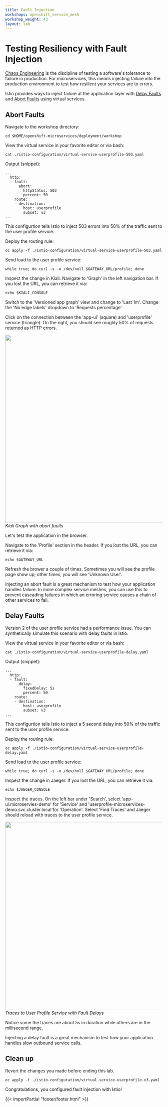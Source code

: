 ```yaml
---
title: Fault Injection
workshops: openshift_service_mesh
workshop_weight: 43
layout: lab
---
```


# Testing Resiliency with Fault Injection

[Chaos Engineering][1] is the discipline of testing a software's tolerance to failure in production.  For microservices, this means injecting failure into the production environment to test how resilient your services are to errors.

Istio provides ways to inject failure at the application layer with [Delay Faults][2] and [Abort Faults][3] using virtual services.

## Abort Faults

Navigate to the workshop directory:
```
cd $HOME/openshift-microservices/deployment/workshop
```

View the virtual service in your favorite editor or via bash:
```
cat ./istio-configuration/virtual-service-userprofile-503.yaml
```

Output (snippet):
```
...
  http:
  - fault:
      abort:
        httpStatus: 503
        percent: 50
    route:
    - destination:
        host: userprofile
        subset: v3
...
```

This configurtion tells Istio to inject 503 errors into 50% of the traffic sent to the user profile service.

Deploy the routing rule:
```
oc apply -f ./istio-configuration/virtual-service-userprofile-503.yaml
```

Send load to the user profile service:
```
while true; do curl -s -o /dev/null $GATEWAY_URL/profile; done
```

Inspect the change in Kiali.  Navigate to 'Graph' in the left navigation bar. If you lost the URL, you can retrieve it via:
```
echo $KIALI_CONSOLE
```

Switch to the 'Versioned app graph' view and change to 'Last 1m'.  Change the 'No edge labels' dropdown to 'Requests percentage'

Click on the connection between  the 'app-ui' (square) and 'userprofile' service (triangle).  On the right, you should see roughly 50% of requests returned as HTTP errors.

<img src="../images/kiali-userprofile-503.png" width="600"><br/>
*Kiali Graph with abort faults*

Let's test the application in the browser.

Navigate to the 'Profile' section in the header.  If you lost the URL, you can retrieve it via:
```
echo $GATEWAY_URL
```

Refresh the brower a couple of times.  Sometimes you will see the profile page show up; other times, you will see 'Unknown User'.

Injecting an abort fault is a great mechanism to test how your application handles failure.  In more complex service meshes, you can use this to prevent cascading failures in which an erroring service causes a chain of other services to fail.

## Delay Faults

Version 2 of the user profile service had a performance issue.  You can synthetically simulate this scenario with delay faults in Istio.

View the virtual service in your favorite editor or via bash:
```
cat ./istio-configuration/virtual-service-userprofile-delay.yaml
```

Output (snippet):
```
...
  http:
  - fault:
      delay:
        fixedDelay: 5s
        percent: 50
    route:
    - destination:
        host: userprofile
        subset: v3
...
```

This configurtion tells Istio to inject a 5 second delay into 50% of the traffic sent to the user profile service.

Deploy the routing rule:
```
oc apply -f ./istio-configuration/virtual-service-userprofile-delay.yaml
```

Send load to the user profile service:
```
while true; do curl -s -o /dev/null $GATEWAY_URL/profile; done
```

Inspect the change in Jaeger.  If you lost the URL, you can retrieve it via:
```
echo $JAEGER_CONSOLE
```

Inspect the traces.  On the left bar under 'Search', select 'app-ui.microservies-demo' for 'Service' and 'userprofile-microservices-demo.svc.cluster.local'for 'Operation'.  Select 'Find Traces' and Jaeger should reload with traces to the user profile service.

<img src="../images/jaeger-userprofile-traces-delay.png" width="600"><br/>
*Traces to User Profile Service with Fault Delays*

Notice some the traces are about 5s in duration while others are in the millisecond range.

Injecting a delay fault is a great mechanism to test how your application handles slow outbound service calls.

## Clean up
Revert the changes you made before ending this lab.
```
oc apply -f ./istio-configuration/virtual-service-userprofile-v3.yaml
```

Congratulations, you configured fault injection with Istio!


[1]: https://en.wikipedia.org/wiki/Chaos_engineering
[2]: https://istio.io/docs/tasks/traffic-management/fault-injection/#injecting-an-http-delay-fault
[3]: https://istio.io/docs/tasks/traffic-management/fault-injection/#injecting-an-http-abort-fault

{{< importPartial "footer/footer.html" >}}